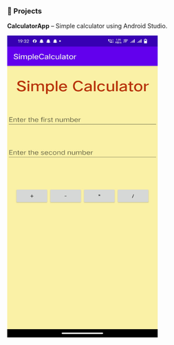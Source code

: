 ### 📱 Projects
**CalculatorApp** – Simple calculator using Android Studio.

<img src="https://github.com/hpanda-dev/android-practice-projects/blob/main/SimpleCalculator/Calculator.png" height="700" width="350" alt="buymeacoffee"/>
